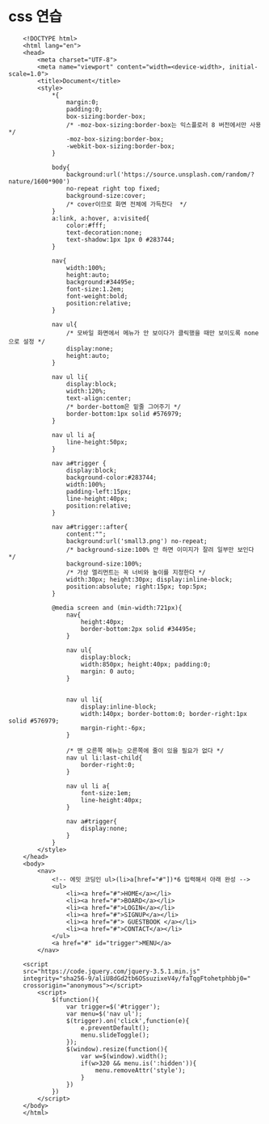 # css 연습

        <!DOCTYPE html>
        <html lang="en">
        <head>
            <meta charset="UTF-8">
            <meta name="viewport" content="width=<device-width>, initial-scale=1.0">
            <title>Document</title>
            <style>
                *{
                    margin:0;
                    padding:0;
                    box-sizing:border-box;
                    /* -moz-box-sizing:border-box는 익스플로러 8 버전에서만 사용 */
                    -moz-box-sizing:border-box;
                    -webkit-box-sizing:border-box;
                }

                body{
                    background:url('https://source.unsplash.com/random/?nature/1600*900') 
                    no-repeat right top fixed;
                    background-size:cover;
                    /* cover이므로 화면 전체에 가득찬다  */
                }
                a:link, a:hover, a:visited{
                    color:#fff;
                    text-decoration:none;
                    text-shadow:1px 1px 0 #283744;
                }

                nav{
                    width:100%;
                    height:auto;
                    background:#34495e;
                    font-size:1.2em;
                    font-weight:bold;
                    position:relative;
                }

                nav ul{
                    /* 모바일 화면에서 메뉴가 안 보이다가 클릭했을 때만 보이도록 none으로 설정 */
                    display:none;
                    height:auto;
                }

                nav ul li{
                    display:block;
                    width:120%;
                    text-align:center;
                    /* border-bottom은 밑줄 그어주기 */
                    border-bottom:1px solid #576979;
                }

                nav ul li a{
                    line-height:50px;
                }

                nav a#trigger {
                    display:block;
                    background-color:#283744;
                    width:100%;
                    padding-left:15px;
                    line-height:40px;
                    position:relative;
                }

                nav a#trigger::after{
                    content:"";
                    background:url('small3.png') no-repeat;
                    /* background-size:100% 안 하면 이미지가 잘려 일부만 보인다 */
                    background-size:100%;
                    /* 가상 엘리먼트는 꼭 너비와 높이를 지정한다 */
                    width:30px; height:30px; display:inline-block;
                    position:absolute; right:15px; top:5px;
                }

                @media screen and (min-width:721px){
                    nav{
                        height:40px;
                        border-bottom:2px solid #34495e;
                    }

                    nav ul{
                        display:block;
                        width:850px; height:40px; padding:0;
                        margin: 0 auto;
                    }


                    nav ul li{
                        display:inline-block;
                        width:140px; border-bottom:0; border-right:1px solid #576979;
                        margin-right:-6px;
                    }

                    /* 맨 오른쪽 메뉴는 오른쪽에 줄이 있을 필요가 없다 */
                    nav ul li:last-child{
                        border-right:0;
                    }

                    nav ul li a{
                        font-size:1em;
                        line-height:40px;
                    }

                    nav a#trigger{
                        display:none;
                    }
                }
            </style>
        </head>
        <body>
            <nav>
                <!-- 에밋 코딩인 ul>(li>a[href="#"])*6 입력해서 아래 완성 -->
                <ul>
                    <li><a href="#">HOME</a></li>
                    <li><a href="#">BOARD</a></li>
                    <li><a href="#">LOGIN</a></li>
                    <li><a href="#">SIGNUP</a></li>
                    <li><a href="#"> GUESTBOOK </a></li>             
                    <li><a href="#">CONTACT</a></li>
                </ul>
                <a href="#" id="trigger">MENU</a>
            </nav>

        <script
        src="https://code.jquery.com/jquery-3.5.1.min.js"
        integrity="sha256-9/aliU8dGd2tb6OSsuzixeV4y/faTqgFtohetphbbj0="
        crossorigin="anonymous"></script>
            <script>
                $(function(){
                    var trigger=$('#trigger');
                    var menu=$('nav ul');
                    $(trigger).on('click',function(e){
                        e.preventDefault();
                        menu.slideToggle();
                    });
                    $(window).resize(function(){
                        var w=$(window).width();
                        if(w>320 && menu.is(':hidden')){
                            menu.removeAttr('style');
                        }
                    })
                })
            </script>
        </body>
        </html>